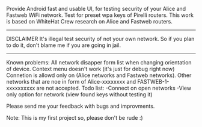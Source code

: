 Provide Android fast and usable UI, for testing security of your Alice and Fastweb WiFi network.
Test for preset wpa keys of Pirelli routers.
This work is based on WhiteHat Crew research on Alice and Fastweb routers.

---

DISCLAIMER
It's illegal test security of not your own network. So if you plan to do it, don't blame me if you are going in jail.

---

Known problems:
All network disapper form list when changing orientation of device.
Context menu doesn't work (it's just for debug right now)
Connetion is allowd only on (Alice networks and Fastweb networks). Other networks that are noe in form of Alice-xxxxxxxx and FASTWEB-1-xxxxxxxxxx are not accepted.
Todo list:
-Connect on open networks
-View only option for network (view found keys without testing it)

Please send me your feedback with bugs and improvments.

Note: This is my first project so, please don't be rude :)